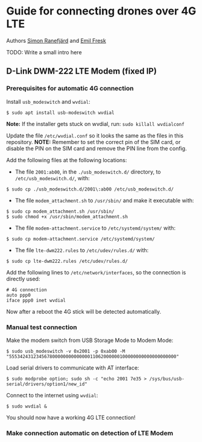 # Guide for connecting drones over 4G LTE

Authors [Simon Ranefjärd](https://github.com/Ranis94) and [Emil Fresk](https://github.com/korken89)

TODO: Write a small intro here

## D-Link DWM-222 LTE Modem (fixed IP)

### Prerequisites for automatic 4G connection

Install `usb_modeswitch` and `wvdial`:

```console
$ sudo apt install usb-modeswitch wvdial
```

**Note:** If the installer gets stuck on wvdial, run: `sudo killall wvdialconf`

Update the file `/etc/wvdial.conf` so it looks the same as the files in this repository. **NOTE:** Remember to set the correct pin of the SIM card, or disable the PIN on the SIM card and remove the PIN line from the config.

Add the following files at the following locations:

* The file `2001:ab00`, in the `./usb_modeswitch.d/` directory, to `/etc/usb_modeswitch.d/`, with:

```
$ sudo cp ./usb_modeswitch.d/2001\:ab00 /etc/usb_modeswitch.d/
```

* The file `modem_attachment.sh` to `/usr/sbin/` and make it executable with:

```
$ sudo cp modem_attachment.sh /usr/sbin/
$ sudo chmod +x /usr/sbin/modem_attachment.sh
```

* The file `modem-attachment.service` to `/etc/systemd/system/` with:

```
$ sudo cp modem-attachment.service /etc/systemd/system/
```

* The file `lte-dwm222.rules` to `/etc/udev/rules.d/` with:

```
$ sudo cp lte-dwm222.rules /etc/udev/rules.d/
```

Add the following lines to `/etc/network/interfaces`, so the connection is directly used:

```
# 4G connection
auto ppp0
iface ppp0 inet wvdial
```

Now after a reboot the 4G stick will be detected automatically.

### Manual test connection

Make the modem switch from USB Storage Mode to Modem Mode:

```console
$ sudo usb_modeswitch -v 0x2001 -p 0xab00 -M "55534243123456780000000000000011062000000100000000000000000000"
```

Load serial drivers to communicate with AT interface:

```console
$ sudo modprobe option; sudo sh -c "echo 2001 7e35 > /sys/bus/usb-serial/drivers/option1/new_id"
```

Connect to the internet using `wvdial`:

```console
$ sudo wvdial &
```

You should now have a working 4G LTE connection!

### Make connection automatic on detection of LTE Modem
